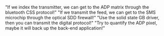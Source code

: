 "If we index the transmitter, we can get to the ADP matrix through the bluetooth CSS protocol!"
"If we transmit the feed, we can get to the SMS microchip through the optical SDD firewall!"
"Use the solid state GB driver, then you can transmit the digital protocol!"
"Try to quantify the ADP pixel, maybe it will back up the back-end application!"
